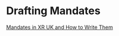 # Drafting Mandates

[Mandates in XR UK and How to Write Them](https://docs.google.com/document/d/1-9Dl1zNwQXmEFygxm-Z7vgsuc6yuLB9jEqhGrt-TWSA/edit?usp=sharing)
